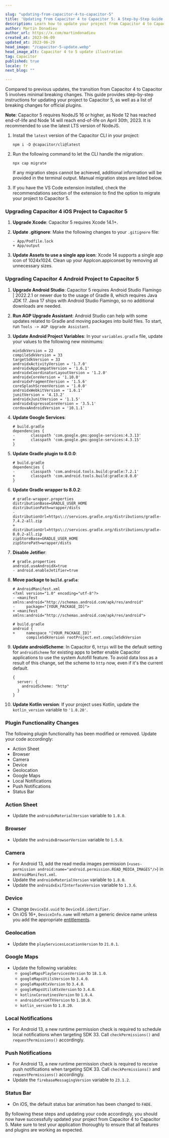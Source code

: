 ```yaml
---

slug: "updating-from-capacitor-4-to-capacitor-5"
title: 'Updating from Capacitor 4 to Capacitor 5: A Step-by-Step Guide'
description: Learn how to update your project from Capacitor 4 to Capacitor 5 with minimal breaking changes, including updating official plugins and required tools.
author: Martin Donadieu
author_url: https://x.com/martindonadieu
created_at: 2023-06-09
updated_at: 2023-06-29
head_image: "/capacitor-5-update.webp"
head_image_alt: Capacitor 4 to 5 update illustration
tag: Capacitor
published: true
locale: fr
next_blog: ""

---
```


Compared to previous updates, the transition from Capacitor 4 to Capacitor 5 involves minimal breaking changes. This guide provides step-by-step instructions for updating your project to Capacitor 5, as well as a list of breaking changes for official plugins.

**Note**: Capacitor 5 requires NodeJS 16 or higher, as Node 12 has reached end-of-life and Node 14 will reach end-of-life on April 30th, 2023. It is recommended to use the latest LTS version of NodeJS.

1. Install the `latest` version of the Capacitor CLI in your project:

   ```
   npm i -D @capacitor/cli@latest
   ```

2. Run the following command to let the CLI handle the migration:

   ```
   npx cap migrate
   ```

   If any migration steps cannot be achieved, additional information will be provided in the terminal output. Manual migration steps are listed below.

3. If you have the VS Code extension installed, check the recommendations section of the extension to find the option to migrate your project to Capacitor 5.

### Upgrading Capacitor 4 iOS Project to Capacitor 5

1. **Upgrade Xcode**: Capacitor 5 requires Xcode 14.1+.

2. **Update .gitignore**: Make the following changes to your `.gitignore` file:

   ```
   - App/Podfile.lock
   + App/output
   ```

3. **Update Assets to use a single app icon**: Xcode 14 supports a single app icon of 1024x1024. Clean up your AppIcon.appiconset by removing all unnecessary sizes.

### Upgrading Capacitor 4 Android Project to Capacitor 5

1. **Upgrade Android Studio**: Capacitor 5 requires Android Studio Flamingo | 2022.2.1 or newer due to the usage of Gradle 8, which requires Java JDK 17. Java 17 ships with Android Studio Flamingo, so no additional downloads are needed.

2. **Run AGP Upgrade Assistant**: Android Studio can help with some updates related to Gradle and moving packages into build files. To start, run `Tools -> AGP Upgrade Assistant`.

3. **Update Android Project Variables**: In your `variables.gradle` file, update your values to the following new minimums:

   ```
   minSdkVersion = 22
   compileSdkVersion = 33
   targetSdkVersion = 33
   androidxActivityVersion = '1.7.0'
   androidxAppCompatVersion = '1.6.1'
   androidxCoordinatorLayoutVersion = '1.2.0'
   androidxCoreVersion = '1.10.0'
   androidxFragmentVersion = '1.5.6'
   coreSplashScreenVersion = '1.0.0'
   androidxWebkitVersion = '1.6.1'
   junitVersion = '4.13.2'
   androidxJunitVersion = '1.1.5'
   androidxEspressoCoreVersion = '3.5.1'
   cordovaAndroidVersion = '10.1.1'
   ```

4. **Update Google Services**:

   ```
   # build.gradle
   dependencies {
   -       classpath 'com.google.gms:google-services:4.3.13'
   +       classpath 'com.google.gms:google-services:4.3.15'
   }
   ```

5. **Update Gradle plugin to 8.0.0**:

   ```
   # build.gradle
   dependencies {
   -       classpath 'com.android.tools.build:gradle:7.2.1'
   +       classpath 'com.android.tools.build:gradle:8.0.0'
   }
   ```

6. **Update Gradle wrapper to 8.0.2**:

   ```
   # gradle-wrapper.properties
   distributionBase=GRADLE_USER_HOME
   distributionPath=wrapper/dists
   - distributionUrl=https\://services.gradle.org/distributions/gradle-7.4.2-all.zip
   + distributionUrl=https\://services.gradle.org/distributions/gradle-8.0.2-all.zip
   zipStoreBase=GRADLE_USER_HOME
   zipStorePath=wrapper/dists
   ```

7. **Disable Jetifier**:

   ```
   # gradle.properties
   android.useAndroidX=true
   - android.enableJetifier=true
   ```

8. **Move package to `build.gradle`**:

   ```
   # AndroidManifest.xml
   <?xml version="1.0" encoding="utf-8"?>
   - <manifest xmlns:android="http://schemas.android.com/apk/res/android"
   -     package="[YOUR_PACKAGE_ID]">
   + <manifest xmlns:android="http://schemas.android.com/apk/res/android">
   ```

   ```
   # build.gradle
   android {
   +     namespace "[YOUR_PACKAGE_ID]"
         compileSdkVersion rootProject.ext.compileSdkVersion
   ```

9. **Update androidScheme**: In Capacitor 6, `https` will be the default setting for `androidScheme` for existing apps to better enable Capacitor applications to use the system Autofill feature. To avoid data loss as a result of this change, set the scheme to `http` now, even if it's the current default.

   ```
   {
     server: {
       androidScheme: "http"
     }
   }
   ```

10. **Update Kotlin version**: If your project uses Kotlin, update the `kotlin_version` variable to `'1.8.20'`.

### Plugin Functionality Changes

The following plugin functionality has been modified or removed. Update your code accordingly:

- Action Sheet
- Browser
- Camera
- Device
- Geolocation
- Google Maps
- Local Notifications
- Push Notifications
- Status Bar

### Action Sheet

- Update the `androidxMaterialVersion` variable to `1.8.0`.

### Browser

- Update the `androidxBrowserVersion` variable to `1.5.0`.

### Camera

- For Android 13, add the read media images permission (`<uses-permission android:name="android.permission.READ_MEDIA_IMAGES"/>`) in `AndroidManifest.xml`.
- Update the `androidxMaterialVersion` variable to `1.8.0`.
- Update the `androidxExifInterfaceVersion` variable to `1.3.6`.

### Device

- Change `DeviceId.uuid` to `DeviceId.identifier`.
- On iOS 16+, `DeviceInfo.name` will return a generic device name unless you add the appropriate [entitlements](https://developer.apple.com/documentation/bundleresources/entitlements/com_apple_developer_device-information_user-assigned-device-name/).

### Geolocation

- Update the `playServicesLocationVersion` to `21.0.1`.

### Google Maps

- Update the following variables:
  - `googleMapsPlayServicesVersion` to `18.1.0`.
  - `googleMapsUtilsVersion` to `3.4.0`.
  - `googleMapsKtxVersion` to `3.4.0`.
  - `googleMapsUtilsKtxVersion` to `3.4.0`.
  - `kotlinxCoroutinesVersion` to `1.6.4`.
  - `androidxCoreKTXVersion` to `1.10.0`.
  - `kotlin_version` to `1.8.20`.

### Local Notifications

- For Android 13, a new runtime permission check is required to schedule local notifications when targeting SDK 33. Call `checkPermissions()` and `requestPermissions()` accordingly.

### Push Notifications

- For Android 13, a new runtime permission check is required to receive push notifications when targeting SDK 33. Call `checkPermissions()` and `requestPermissions()` accordingly.
- Update the `firebaseMessagingVersion` variable to `23.1.2`.

### Status Bar

- On iOS, the default status bar animation has been changed to `FADE`.

By following these steps and updating your code accordingly, you should now have successfully updated your project from Capacitor 4 to Capacitor 5. Make sure to test your application thoroughly to ensure that all features and plugins are working as expected.
